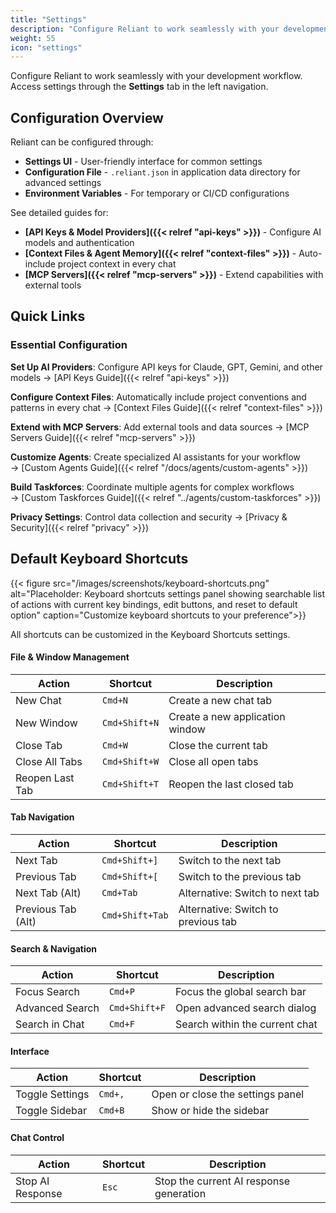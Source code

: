 ```yaml
---
title: "Settings"
description: "Configure Reliant to work seamlessly with your development workflow"
weight: 55
icon: "settings"
---
```


Configure Reliant to work seamlessly with your development workflow. Access settings through the **Settings** tab in the left navigation.

## Configuration Overview

Reliant can be configured through:
- **Settings UI** - User-friendly interface for common settings
- **Configuration File** - `.reliant.json` in application data directory for advanced settings
- **Environment Variables** - For temporary or CI/CD configurations

See detailed guides for:
- **[API Keys & Model Providers]({{< relref "api-keys" >}})** - Configure AI models and authentication
- **[Context Files & Agent Memory]({{< relref "context-files" >}})** - Auto-include project context in every chat
- **[MCP Servers]({{< relref "mcp-servers" >}})** - Extend capabilities with external tools

## Quick Links

### Essential Configuration

**Set Up AI Providers**: Configure API keys for Claude, GPT, Gemini, and other models
→ [API Keys Guide]({{< relref "api-keys" >}})

**Configure Context Files**: Automatically include project conventions and patterns in every chat
→ [Context Files Guide]({{< relref "context-files" >}})

**Extend with MCP Servers**: Add external tools and data sources
→ [MCP Servers Guide]({{< relref "mcp-servers" >}})

**Customize Agents**: Create specialized AI assistants for your workflow  
→ [Custom Agents Guide]({{< relref "/docs/agents/custom-agents" >}})

**Build Taskforces**: Coordinate multiple agents for complex workflows  
→ [Custom Taskforces Guide]({{< relref "../agents/custom-taskforces" >}})

**Privacy Settings**: Control data collection and security
→ [Privacy & Security]({{< relref "privacy" >}})

## Default Keyboard Shortcuts

{{< figure src="/images/screenshots/keyboard-shortcuts.png" alt="Placeholder: Keyboard shortcuts settings panel showing searchable list of actions with current key bindings, edit buttons, and reset to default option" caption="Customize keyboard shortcuts to your preference">}}

All shortcuts can be customized in the Keyboard Shortcuts settings.

#### **File & Window Management**

| Action | Shortcut | Description |
|--------|----------|-------------|
| New Chat | `Cmd+N` | Create a new chat tab |
| New Window | `Cmd+Shift+N` | Create a new application window |
| Close Tab | `Cmd+W` | Close the current tab |
| Close All Tabs | `Cmd+Shift+W` | Close all open tabs |
| Reopen Last Tab | `Cmd+Shift+T` | Reopen the last closed tab |

#### **Tab Navigation**

| Action | Shortcut | Description |
|--------|----------|-------------|
| Next Tab | `Cmd+Shift+]` | Switch to the next tab |
| Previous Tab | `Cmd+Shift+[` | Switch to the previous tab |
| Next Tab (Alt) | `Cmd+Tab` | Alternative: Switch to next tab |
| Previous Tab (Alt) | `Cmd+Shift+Tab` | Alternative: Switch to previous tab |

#### **Search & Navigation**

| Action | Shortcut | Description |
|--------|----------|-------------|
| Focus Search | `Cmd+P` | Focus the global search bar |
| Advanced Search | `Cmd+Shift+F` | Open advanced search dialog |
| Search in Chat | `Cmd+F` | Search within the current chat |

#### **Interface**

| Action | Shortcut | Description |
|--------|----------|-------------|
| Toggle Settings | `Cmd+,` | Open or close the settings panel |
| Toggle Sidebar | `Cmd+B` | Show or hide the sidebar |

#### **Chat Control**

| Action | Shortcut | Description |
|--------|----------|-------------|
| Stop AI Response | `Esc` | Stop the current AI response generation |
